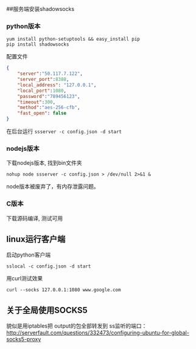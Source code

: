 ##服务端安装shadowsocks

### python版本
```
yum install python-setuptools && easy_install pip
pip install shadowsocks
```
配置文件
```json
{
	"server":"50.117.7.122",
	"server_port":8388,
	"local_address": "127.0.0.1",
	"local_port":1080,
	"password":"789456123",
	"timeout":300,
	"method":"aes-256-cfb",
	"fast_open": false
}
```

在后台运行 `ssserver -c config.json -d start`

### nodejs版本
下载nodejs版本, 找到bin文件夹
```
nohup node ssserver -c config.json > /dev/null 2>&1 &
```
node版本被废弃了，有内存泄露问题。

### C版本

下载源码编译, 测试可用

## linux运行客户端

启动python客户端
```
sslocal -c config.json -d start
```

用curl测试效果
```
curl --socks 127.0.0.1:1080 www.google.com
```

## 关于全局使用SOCKS5
貌似是用iptables把 output的包全部转发到 ss监听的端口：
http://serverfault.com/questions/332473/configuring-ubuntu-for-global-socks5-proxy